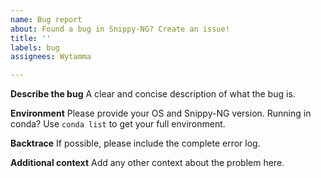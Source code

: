 ```yaml
---
name: Bug report
about: Found a bug in Snippy-NG? Create an issue!
title: ''
labels: bug
assignees: Wytamma

---
```


**Describe the bug**
A clear and concise description of what the bug is.

**Environment**
Please provide your OS and Snippy-NG version. Running in conda? Use `conda list` to get your full environment. 

**Backtrace**
If possible, please include the complete error log. 

**Additional context**
Add any other context about the problem here.

